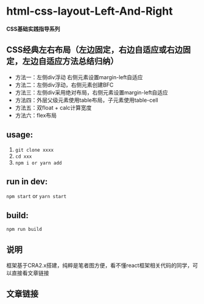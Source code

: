 # html-css-layout-Left-And-Right
**CSS基础实践指导系列**

## CSS经典左右布局（左边固定，右边自适应或右边固定，左边自适应方法总结归纳）
- 方法一：左侧div浮动 右侧元素设置margin-left自适应
- 方法二：左侧div浮动，右侧元素创建BFC
- 方法三：左侧div采用绝对布局，右侧元素设置margin-left自适应
- 方法四：外层父级元素使用table布局，子元素使用table-cell
- 方法五：双float + calc计算宽度
- 方法六：flex布局

## usage:
1. `git clone xxxx`
2. `cd xxx`
3. `npm i or yarn add`

## run in dev:
`npm start` or `yarn start`

## build:
`npm run build`

## 说明
框架基于CRA2.x搭建，纯粹是笔者图方便，看不懂react框架相关代码的同学，可以直接看文章链接

## 文章链接